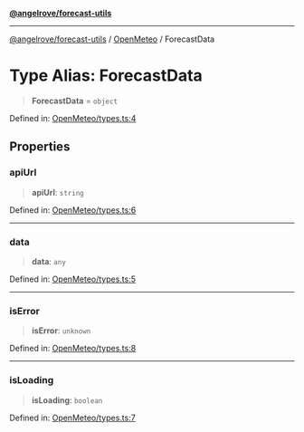 [**@angelrove/forecast-utils**](../../README.md)

***

[@angelrove/forecast-utils](../../README.md) / [OpenMeteo](../README.md) / ForecastData

# Type Alias: ForecastData

> **ForecastData** = `object`

Defined in: [OpenMeteo/types.ts:4](https://github.com/angelrove/forecast-utils/blob/c8671c08665caf44781ca994161c6a147044eefe/src/OpenMeteo/types.ts#L4)

## Properties

### apiUrl

> **apiUrl**: `string`

Defined in: [OpenMeteo/types.ts:6](https://github.com/angelrove/forecast-utils/blob/c8671c08665caf44781ca994161c6a147044eefe/src/OpenMeteo/types.ts#L6)

***

### data

> **data**: `any`

Defined in: [OpenMeteo/types.ts:5](https://github.com/angelrove/forecast-utils/blob/c8671c08665caf44781ca994161c6a147044eefe/src/OpenMeteo/types.ts#L5)

***

### isError

> **isError**: `unknown`

Defined in: [OpenMeteo/types.ts:8](https://github.com/angelrove/forecast-utils/blob/c8671c08665caf44781ca994161c6a147044eefe/src/OpenMeteo/types.ts#L8)

***

### isLoading

> **isLoading**: `boolean`

Defined in: [OpenMeteo/types.ts:7](https://github.com/angelrove/forecast-utils/blob/c8671c08665caf44781ca994161c6a147044eefe/src/OpenMeteo/types.ts#L7)

